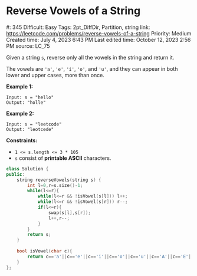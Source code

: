 # Reverse Vowels of a String

#: 345
Difficult: Easy
Tags: 2pt_DiffDir, Partition, string
link: https://leetcode.com/problems/reverse-vowels-of-a-string
Priority: Medium
Created time: July 4, 2023 6:43 PM
Last edited time: October 12, 2023 2:56 PM
source: LC_75

Given a string `s`, reverse only all the vowels in the string and return it.

The vowels are `'a'`, `'e'`, `'i'`, `'o'`, and `'u'`, and they can appear in both lower and upper cases, more than once.

**Example 1:**

```
Input: s = "hello"
Output: "holle"

```

**Example 2:**

```
Input: s = "leetcode"
Output: "leotcede"

```

**Constraints:**

- `1 <= s.length <= 3 * 105`
- `s` consist of **printable ASCII** characters.

```cpp
class Solution {
public:
    string reverseVowels(string s) {
        int l=0,r=s.size()-1;
        while(l<=r){
            while(l<=r && !isVowel(s[l])) l++;
            while(l<=r && !isVowel(s[r])) r--;
            if(l<=r){
                swap(s[l],s[r]);
                l++,r--;
            }
        }
        return s;
    }
    
    bool isVowel(char c){
        return c=='a'||c=='e'||c=='i'||c=='o'||c=='u'||c=='A'||c=='E'||c=='I'||c=='O'||c=='U';
    }
};
```